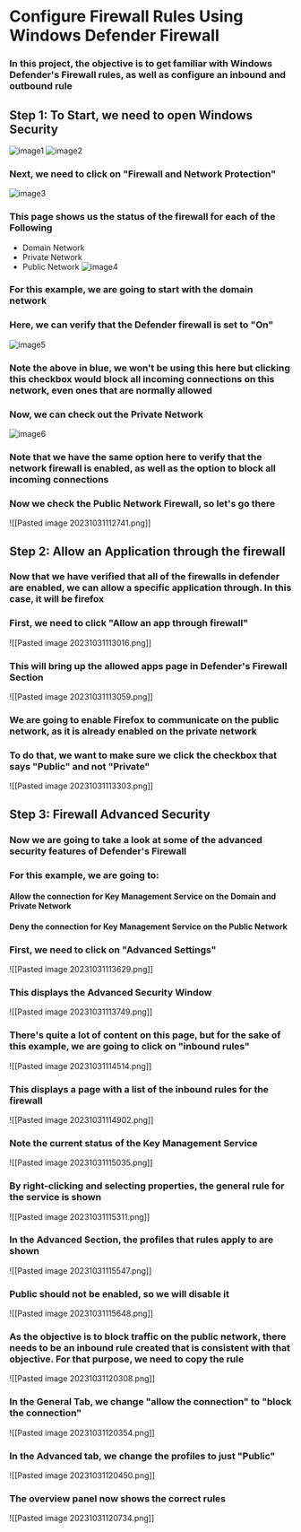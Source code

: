 # Configure Firewall Rules Using Windows Defender Firewall

### In this project, the objective is to get familiar with Windows Defender's Firewall rules, as well as configure an inbound and outbound rule

## Step 1: To Start, we need to open Windows Security

![image1](https://github.com/wjbuttoniv/Windows-Defender-Scans/blob/main/Windows%20Defender%20Firewall/Pasted%20image%20231031111813.png?raw=true)
![image2](https://github.com/wjbuttoniv/Windows-Defender-Scans/blob/main/Windows%20Defender%20Firewall/Pasted%20image%20231031111835.png?raw=true)

### Next, we need to click on "Firewall and Network Protection"

![image3](https://github.com/wjbuttoniv/Windows-Defender-Scans/blob/main/Windows%20Defender%20Firewall/Pasted%20image%20231031111924.png?raw=true)

### This page shows us the status of the firewall for each of the Following
- Domain Network
- Private Network
- Public Network
![image4](https://github.com/wjbuttoniv/Windows-Defender-Scans/blob/main/Windows%20Defender%20Firewall/Pasted%20image%20231031112122.png?raw=true)

### For this example, we are going to start with the domain network

### Here, we can verify that the Defender firewall is set to "On"

![image5](https://github.com/wjbuttoniv/Windows-Defender-Scans/blob/main/Windows%20Defender%20Firewall/Pasted%20image%20231031112349.png?raw=true)

### Note the above in blue, we won't be using this here but clicking this checkbox would block all incoming connections on this network, even ones that are normally allowed

### Now, we can check out the Private Network

![image6](https://github.com/wjbuttoniv/Windows-Defender-Scans/blob/main/Windows%20Defender%20Firewall/Pasted%20image%20231031112547.png?raw=true)

### Note that we have the same option here to verify that the network firewall is enabled, as well as the option to block all incoming connections

### Now we check the Public Network Firewall, so let's go there

![[Pasted image 20231031112741.png]]

## Step 2: Allow an Application through the firewall

### Now that we have verified that all of the firewalls in defender are enabled, we can allow a specific application through. In this case, it will be firefox

### First, we need to click "Allow an app through firewall"

![[Pasted image 20231031113016.png]]

### This will bring up the allowed apps page in Defender's Firewall Section

![[Pasted image 20231031113059.png]]

### We are going to enable Firefox to communicate on the public network, as it is already enabled on the private network

### To do that, we want to make sure we click the checkbox that says "Public" and not "Private"

![[Pasted image 20231031113303.png]]

## Step 3: Firewall Advanced Security

### Now we are going to take a look at some of the advanced security features of Defender's Firewall

### For this example, we are going to:
#### Allow the connection for Key Management Service on the Domain and Private Network
#### Deny the connection for Key Management Service on the Public Network

### First, we need to click on "Advanced Settings"

![[Pasted image 20231031113629.png]]

### This displays the Advanced Security Window

![[Pasted image 20231031113749.png]]

### There's quite a lot of content on this page, but for the sake of this example, we are going to click on "inbound rules"

![[Pasted image 20231031114514.png]]

### This displays a page with a list of the inbound rules for the firewall

![[Pasted image 20231031114902.png]]

### Note the current status of the Key Management Service

![[Pasted image 20231031115035.png]]

### By right-clicking and selecting properties, the general rule for the service is shown

![[Pasted image 20231031115311.png]]

### In the Advanced Section, the profiles that rules apply to are shown

![[Pasted image 20231031115547.png]]

### Public should not be enabled, so we will disable it

![[Pasted image 20231031115648.png]]

### As the objective is to block traffic on the public network, there needs to be an inbound rule created that is consistent with that objective. For that purpose, we need to copy the rule

![[Pasted image 20231031120308.png]]

### In the General Tab, we change "allow the connection" to "block the connection"

![[Pasted image 20231031120354.png]]

### In the Advanced tab, we change the profiles to just "Public"

![[Pasted image 20231031120450.png]]

### The overview panel now shows the correct rules

![[Pasted image 20231031120734.png]]

